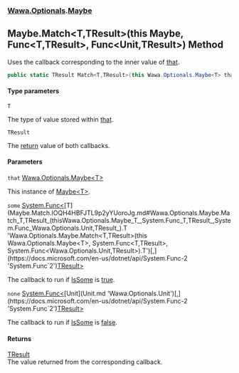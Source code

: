 ### [Wawa.Optionals](Wawa.Optionals.md 'Wawa.Optionals').[Maybe](Maybe.md 'Wawa.Optionals.Maybe')

## Maybe.Match<T,TResult>(this Maybe<T>, Func<T,TResult>, Func<Unit,TResult>) Method

Uses the callback corresponding to the inner value of [that](Maybe.Match.lOQH4HBFJTL9p2yYUoroJg.md#Wawa.Optionals.Maybe.Match_T,TResult_(thisWawa.Optionals.Maybe_T_,System.Func_T,TResult_,System.Func_Wawa.Optionals.Unit,TResult_).that 'Wawa.Optionals.Maybe.Match<T,TResult>(this Wawa.Optionals.Maybe<T>, System.Func<T,TResult>, System.Func<Wawa.Optionals.Unit,TResult>).that').

```csharp
public static TResult Match<T,TResult>(this Wawa.Optionals.Maybe<T> that, System.Func<T,TResult> some, System.Func<Wawa.Optionals.Unit,TResult> none);
```
#### Type parameters

<a name='Wawa.Optionals.Maybe.Match_T,TResult_(thisWawa.Optionals.Maybe_T_,System.Func_T,TResult_,System.Func_Wawa.Optionals.Unit,TResult_).T'></a>

`T`

The type of value stored within [that](Maybe.Match.lOQH4HBFJTL9p2yYUoroJg.md#Wawa.Optionals.Maybe.Match_T,TResult_(thisWawa.Optionals.Maybe_T_,System.Func_T,TResult_,System.Func_Wawa.Optionals.Unit,TResult_).that 'Wawa.Optionals.Maybe.Match<T,TResult>(this Wawa.Optionals.Maybe<T>, System.Func<T,TResult>, System.Func<Wawa.Optionals.Unit,TResult>).that').

<a name='Wawa.Optionals.Maybe.Match_T,TResult_(thisWawa.Optionals.Maybe_T_,System.Func_T,TResult_,System.Func_Wawa.Optionals.Unit,TResult_).TResult'></a>

`TResult`

The [return](https://docs.microsoft.com/en-us/dotnet/csharp/language-reference/keywords/return 'https://docs.microsoft.com/en-us/dotnet/csharp/language-reference/keywords/return') value of both callbacks.
#### Parameters

<a name='Wawa.Optionals.Maybe.Match_T,TResult_(thisWawa.Optionals.Maybe_T_,System.Func_T,TResult_,System.Func_Wawa.Optionals.Unit,TResult_).that'></a>

`that` [Wawa.Optionals.Maybe&lt;](Maybe_T_.md 'Wawa.Optionals.Maybe<T>')[T](Maybe.Match.lOQH4HBFJTL9p2yYUoroJg.md#Wawa.Optionals.Maybe.Match_T,TResult_(thisWawa.Optionals.Maybe_T_,System.Func_T,TResult_,System.Func_Wawa.Optionals.Unit,TResult_).T 'Wawa.Optionals.Maybe.Match<T,TResult>(this Wawa.Optionals.Maybe<T>, System.Func<T,TResult>, System.Func<Wawa.Optionals.Unit,TResult>).T')[&gt;](Maybe_T_.md 'Wawa.Optionals.Maybe<T>')

This instance of [Maybe&lt;T&gt;](Maybe_T_.md 'Wawa.Optionals.Maybe<T>').

<a name='Wawa.Optionals.Maybe.Match_T,TResult_(thisWawa.Optionals.Maybe_T_,System.Func_T,TResult_,System.Func_Wawa.Optionals.Unit,TResult_).some'></a>

`some` [System.Func&lt;](https://docs.microsoft.com/en-us/dotnet/api/System.Func-2 'System.Func`2')[T](Maybe.Match.lOQH4HBFJTL9p2yYUoroJg.md#Wawa.Optionals.Maybe.Match_T,TResult_(thisWawa.Optionals.Maybe_T_,System.Func_T,TResult_,System.Func_Wawa.Optionals.Unit,TResult_).T 'Wawa.Optionals.Maybe.Match<T,TResult>(this Wawa.Optionals.Maybe<T>, System.Func<T,TResult>, System.Func<Wawa.Optionals.Unit,TResult>).T')[,](https://docs.microsoft.com/en-us/dotnet/api/System.Func-2 'System.Func`2')[TResult](Maybe.Match.lOQH4HBFJTL9p2yYUoroJg.md#Wawa.Optionals.Maybe.Match_T,TResult_(thisWawa.Optionals.Maybe_T_,System.Func_T,TResult_,System.Func_Wawa.Optionals.Unit,TResult_).TResult 'Wawa.Optionals.Maybe.Match<T,TResult>(this Wawa.Optionals.Maybe<T>, System.Func<T,TResult>, System.Func<Wawa.Optionals.Unit,TResult>).TResult')[&gt;](https://docs.microsoft.com/en-us/dotnet/api/System.Func-2 'System.Func`2')

The callback to run if [IsSome](Maybe_T_.IsSome.md 'Wawa.Optionals.Maybe<T>.IsSome') is [true](https://docs.microsoft.com/en-us/dotnet/csharp/language-reference/builtin-types/bool 'https://docs.microsoft.com/en-us/dotnet/csharp/language-reference/builtin-types/bool').

<a name='Wawa.Optionals.Maybe.Match_T,TResult_(thisWawa.Optionals.Maybe_T_,System.Func_T,TResult_,System.Func_Wawa.Optionals.Unit,TResult_).none'></a>

`none` [System.Func&lt;](https://docs.microsoft.com/en-us/dotnet/api/System.Func-2 'System.Func`2')[Unit](Unit.md 'Wawa.Optionals.Unit')[,](https://docs.microsoft.com/en-us/dotnet/api/System.Func-2 'System.Func`2')[TResult](Maybe.Match.lOQH4HBFJTL9p2yYUoroJg.md#Wawa.Optionals.Maybe.Match_T,TResult_(thisWawa.Optionals.Maybe_T_,System.Func_T,TResult_,System.Func_Wawa.Optionals.Unit,TResult_).TResult 'Wawa.Optionals.Maybe.Match<T,TResult>(this Wawa.Optionals.Maybe<T>, System.Func<T,TResult>, System.Func<Wawa.Optionals.Unit,TResult>).TResult')[&gt;](https://docs.microsoft.com/en-us/dotnet/api/System.Func-2 'System.Func`2')

The callback to run if [IsSome](Maybe_T_.IsSome.md 'Wawa.Optionals.Maybe<T>.IsSome') is [false](https://docs.microsoft.com/en-us/dotnet/csharp/language-reference/builtin-types/bool 'https://docs.microsoft.com/en-us/dotnet/csharp/language-reference/builtin-types/bool').

#### Returns
[TResult](Maybe.Match.lOQH4HBFJTL9p2yYUoroJg.md#Wawa.Optionals.Maybe.Match_T,TResult_(thisWawa.Optionals.Maybe_T_,System.Func_T,TResult_,System.Func_Wawa.Optionals.Unit,TResult_).TResult 'Wawa.Optionals.Maybe.Match<T,TResult>(this Wawa.Optionals.Maybe<T>, System.Func<T,TResult>, System.Func<Wawa.Optionals.Unit,TResult>).TResult')  
The value returned from the corresponding callback.